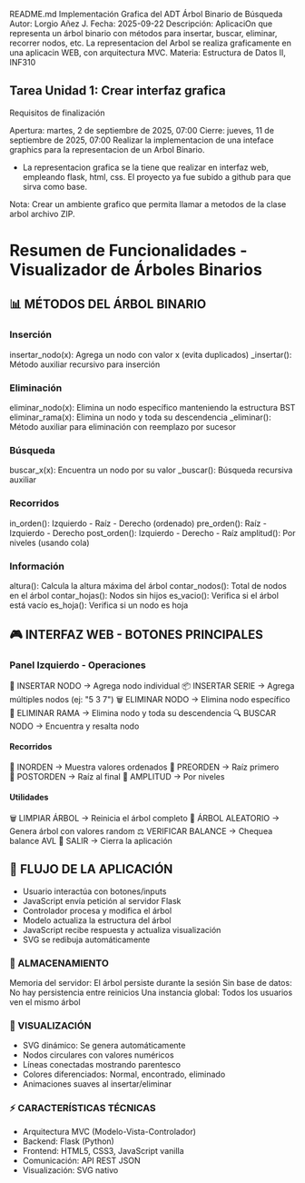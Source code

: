 README.md
Implementación Grafica del ADT Árbol Binario de Búsqueda
Autor: Lorgio Añez J.
Fecha: 2025-09-22
Descripción: AplicaciOn que representa un árbol binario con métodos para insertar, buscar, eliminar, recorrer nodos, etc. La representacion del Arbol
se realiza graficamente en una aplicacin WEB, con arquitectura MVC.
Materia: Estructura de Datos II, INF310

## Tarea Unidad 1: Crear interfaz grafica

Requisitos de finalización

Apertura: martes, 2 de septiembre de 2025, 07:00
Cierre: jueves, 11 de septiembre de 2025, 07:00
Realizar la implementacion de una inteface graphics para la representacion de un Arbol Binario.

- La representacion grafica se la tiene que realizar en interfaz web, empleando flask, html, css.
  El proyecto ya fue subido a github para que sirva como base.

Nota: Crear un ambiente grafico que permita llamar a metodos de la clase arbol archivo ZIP.

# Resumen de Funcionalidades - Visualizador de Árboles Binarios

## 📊 MÉTODOS DEL ÁRBOL BINARIO

### Inserción

insertar_nodo(x): Agrega un nodo con valor x (evita duplicados)
\_insertar(): Método auxiliar recursivo para inserción

### Eliminación

eliminar_nodo(x): Elimina un nodo específico manteniendo la estructura BST
eliminar_rama(x): Elimina un nodo y toda su descendencia
\_eliminar(): Método auxiliar para eliminación con reemplazo por sucesor

### Búsqueda

buscar_x(x): Encuentra un nodo por su valor
\_buscar(): Búsqueda recursiva auxiliar

### Recorridos

in_orden(): Izquierdo - Raíz - Derecho (ordenado)
pre_orden(): Raíz - Izquierdo - Derecho
post_orden(): Izquierdo - Derecho - Raíz
amplitud(): Por niveles (usando cola)

### Información

altura(): Calcula la altura máxima del árbol
contar_nodos(): Total de nodos en el árbol
contar_hojas(): Nodos sin hijos
es_vacio(): Verifica si el árbol está vacío
es_hoja(): Verifica si un nodo es hoja

## 🎮 INTERFAZ WEB - BOTONES PRINCIPALES

### Panel Izquierdo - Operaciones

🌱 INSERTAR NODO → Agrega nodo individual
📦 INSERTAR SERIE → Agrega múltiples nodos (ej: "5 3 7")
🗑️ ELIMINAR NODO → Elimina nodo específico
🌿 ELIMINAR RAMA → Elimina nodo y toda su descendencia
🔍 BUSCAR NODO → Encuentra y resalta nodo

#### Recorridos

🔄 INORDEN → Muestra valores ordenados
🔄 PREORDEN → Raíz primero  
🔄 POSTORDEN → Raíz al final
🔄 AMPLITUD → Por niveles

#### Utilidades

🗑️ LIMPIAR ÁRBOL → Reinicia el árbol completo
🎲 ÁRBOL ALEATORIO → Genera árbol con valores random
⚖️ VERIFICAR BALANCE → Chequea balance AVL
🚪 SALIR → Cierra la aplicación

## 🔄 FLUJO DE LA APLICACIÓN

- Usuario interactúa con botones/inputs
- JavaScript envía petición al servidor Flask
- Controlador procesa y modifica el árbol
- Modelo actualiza la estructura del árbol
- JavaScript recibe respuesta y actualiza visualización
- SVG se redibuja automáticamente

### 💾 ALMACENAMIENTO

Memoria del servidor: El árbol persiste durante la sesión
Sin base de datos: No hay persistencia entre reinicios
Una instancia global: Todos los usuarios ven el mismo árbol

### 🎨 VISUALIZACIÓN

- SVG dinámico: Se genera automáticamente
- Nodos circulares con valores numéricos
- Líneas conectadas mostrando parentesco
- Colores diferenciados: Normal, encontrado, eliminado
- Animaciones suaves al insertar/eliminar

### ⚡ CARACTERÍSTICAS TÉCNICAS

- Arquitectura MVC (Modelo-Vista-Controlador)
- Backend: Flask (Python)
- Frontend: HTML5, CSS3, JavaScript vanilla
- Comunicación: API REST JSON
- Visualización: SVG nativo
